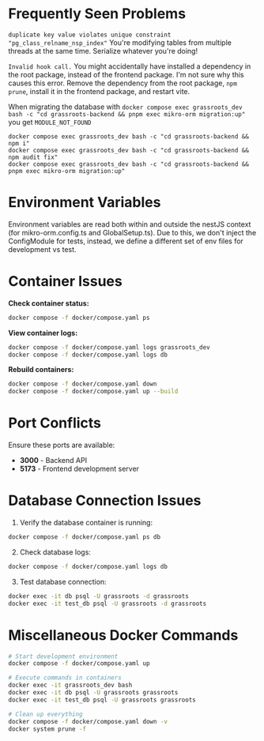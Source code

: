 # Frequently Seen Problems

`duplicate key value violates unique constraint
"pg_class_relname_nsp_index"` You're modifying tables from multiple
threads at the same time. Serialize whatever you're doing!

`Invalid hook call.` You might accidentally have installed a
dependency in the root package, instead of the frontend package. I'm
not sure why this causes this error. Remove the dependency from the
root package, `npm prune`, install it in the frontend package, and
restart vite.

When migrating the database with `docker compose exec grassroots_dev
bash -c "cd grassroots-backend && pnpm exec mikro-orm migration:up"` you get
`MODULE_NOT_FOUND`

```
docker compose exec grassroots_dev bash -c "cd grassroots-backend && npm i"
docker compose exec grassroots_dev bash -c "cd grassroots-backend && npm audit fix"
docker compose exec grassroots_dev bash -c "cd grassroots-backend && pnpm exec mikro-orm migration:up"
```

# Environment Variables

Environment variables are read both within and outside the nestJS
context (for mikro-orm.config.ts and GlobalSetup.ts). Due to this, we
don't inject the ConfigModule for tests, instead, we define a
different set of env files for development vs test.

# Container Issues

**Check container status:**

```bash
docker compose -f docker/compose.yaml ps
```

**View container logs:**

```bash
docker compose -f docker/compose.yaml logs grassroots_dev
docker compose -f docker/compose.yaml logs db
```

**Rebuild containers:**

```bash
docker compose -f docker/compose.yaml down
docker compose -f docker/compose.yaml up --build
```

# Port Conflicts

Ensure these ports are available:

- **3000** - Backend API
- **5173** - Frontend development server

# Database Connection Issues

1. Verify the database container is running:

```bash
docker compose -f docker/compose.yaml ps db
```

2. Check database logs:

```bash
docker compose -f docker/compose.yaml logs db
```

3. Test database connection:

```bash
docker exec -it db psql -U grassroots -d grassroots
docker exec -it test_db psql -U grassroots -d grassroots
```

# Miscellaneous Docker Commands

```bash
# Start development environment
docker compose -f docker/compose.yaml up

# Execute commands in containers
docker exec -it grassroots_dev bash
docker exec -it db psql -U grassroots grassroots
docker exec -it test_db psql -U grassroots grassroots

# Clean up everything
docker compose -f docker/compose.yaml down -v
docker system prune -f
```
